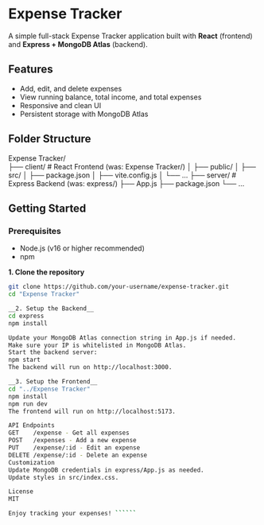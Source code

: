 # Expense Tracker

A simple full-stack Expense Tracker application built with **React** (frontend) and **Express + MongoDB Atlas** (backend).

## Features

- Add, edit, and delete expenses
- View running balance, total income, and total expenses
- Responsive and clean UI
- Persistent storage with MongoDB Atlas

## Folder Structure
Expense Tracker/           
├── client/                # React Frontend (was: Expense Tracker/)
│   ├── public/
│   ├── src/
│   ├── package.json
│   ├── vite.config.js
│   └── ...
├── server/                # Express Backend (was: express/)
    ├── App.js
    ├── package.json
    └── ...

## Getting Started

### Prerequisites

- Node.js (v16 or higher recommended)
- npm

__1. Clone the repository__

```sh
git clone https://github.com/your-username/expense-tracker.git
cd "Expense Tracker"

__2. Setup the Backend__
cd express
npm install

Update your MongoDB Atlas connection string in App.js if needed.
Make sure your IP is whitelisted in MongoDB Atlas.
Start the backend server:
npm start
The backend will run on http://localhost:3000.

__3. Setup the Frontend__
cd "../Expense Tracker"
npm install
npm run dev
The frontend will run on http://localhost:5173.

API Endpoints
GET    /expense - Get all expenses
POST   /expenses - Add a new expense
PUT    /expense/:id - Edit an expense
DELETE /expense/:id - Delete an expense
Customization
Update MongoDB credentials in express/App.js as needed.
Update styles in src/index.css.

License
MIT

Enjoy tracking your expenses! ``````


